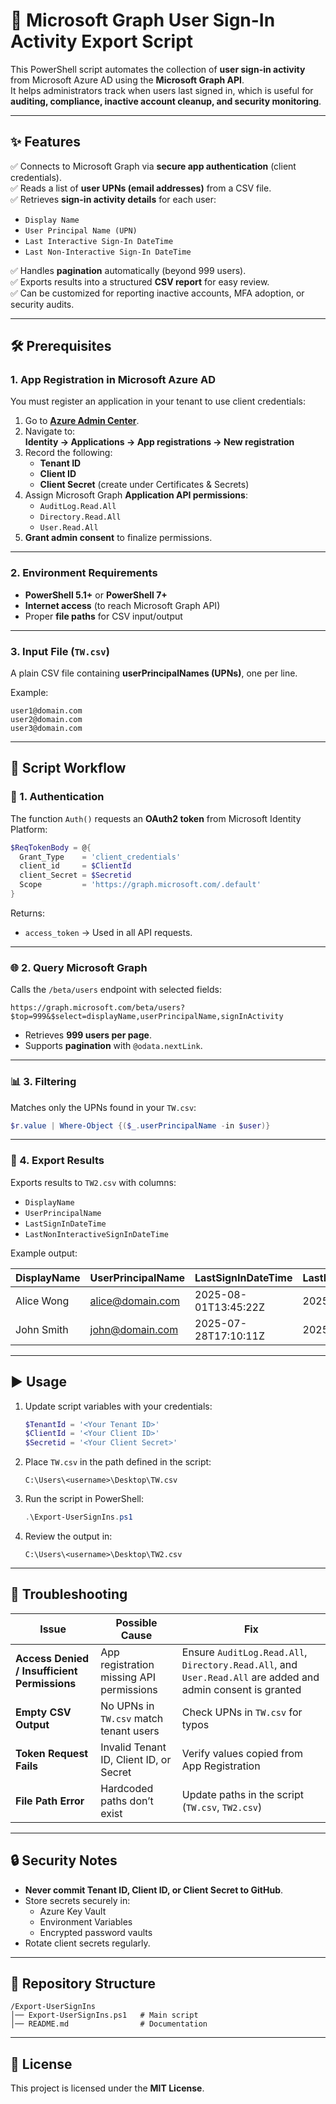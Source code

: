 # 🔐 Microsoft Graph User Sign-In Activity Export Script

This PowerShell script automates the collection of **user sign-in activity** from Microsoft Azure AD using the **Microsoft Graph API**.  
It helps administrators track when users last signed in, which is useful for **auditing, compliance, inactive account cleanup, and security monitoring**.  

---

## ✨ Features
✅ Connects to Microsoft Graph via **secure app authentication** (client credentials).  
✅ Reads a list of **user UPNs (email addresses)** from a CSV file.  
✅ Retrieves **sign-in activity details** for each user:
- `Display Name`
- `User Principal Name (UPN)`
- `Last Interactive Sign-In DateTime`
- `Last Non-Interactive Sign-In DateTime`

✅ Handles **pagination** automatically (beyond 999 users).  
✅ Exports results into a structured **CSV report** for easy review.  
✅ Can be customized for reporting inactive accounts, MFA adoption, or security audits.  

---

## 🛠️ Prerequisites

### 1. App Registration in Microsoft Azure AD
You must register an application in your tenant to use client credentials:

1. Go to **[Azure Admin Center](https://portal.azure.com/)**.  
2. Navigate to:  
   **Identity → Applications → App registrations → New registration**  
3. Record the following:
   - **Tenant ID**
   - **Client ID**
   - **Client Secret** (create under Certificates & Secrets)  
4. Assign Microsoft Graph **Application API permissions**:
   - `AuditLog.Read.All`
   - `Directory.Read.All`
   - `User.Read.All`
5. **Grant admin consent** to finalize permissions.

---

### 2. Environment Requirements
- **PowerShell 5.1+** or **PowerShell 7+**
- **Internet access** (to reach Microsoft Graph API)
- Proper **file paths** for CSV input/output

---

### 3. Input File (`TW.csv`)
A plain CSV file containing **userPrincipalNames (UPNs)**, one per line.

Example:
```csv
user1@domain.com
user2@domain.com
user3@domain.com
```

---

## 📜 Script Workflow

### 🔑 1. Authentication
The function `Auth()` requests an **OAuth2 token** from Microsoft Identity Platform:

```powershell
$ReqTokenBody = @{
  Grant_Type    = 'client_credentials'
  client_id     = $ClientId
  client_Secret = $Secretid
  Scope         = 'https://graph.microsoft.com/.default'
}
```

Returns:  
- `access_token` → Used in all API requests.

---

### 🌐 2. Query Microsoft Graph
Calls the `/beta/users` endpoint with selected fields:

```
https://graph.microsoft.com/beta/users?$top=999&$select=displayName,userPrincipalName,signInActivity
```

- Retrieves **999 users per page**.
- Supports **pagination** with `@odata.nextLink`.

---

### 📊 3. Filtering
Matches only the UPNs found in your `TW.csv`:

```powershell
$r.value | Where-Object {($_.userPrincipalName -in $user)}
```

---

### 📂 4. Export Results
Exports results to `TW2.csv` with columns:
- `DisplayName`
- `UserPrincipalName`
- `LastSignInDateTime`
- `LastNonInteractiveSignInDateTime`

Example output:

| DisplayName | UserPrincipalName    | LastSignInDateTime     | LastNonInteractiveSignInDateTime |
|-------------|----------------------|------------------------|----------------------------------|
| Alice Wong  | alice@domain.com     | 2025-08-01T13:45:22Z   | 2025-08-01T08:12:03Z             |
| John Smith  | john@domain.com      | 2025-07-28T17:10:11Z   | 2025-07-28T09:00:45Z             |

---

## ▶️ Usage

1. Update script variables with your credentials:
   ```powershell
   $TenantId = '<Your Tenant ID>'
   $ClientId = '<Your Client ID>'
   $Secretid = '<Your Client Secret>'
   ```

2. Place `TW.csv` in the path defined in the script:
   ```
   C:\Users\<username>\Desktop\TW.csv
   ```

3. Run the script in PowerShell:
   ```powershell
   .\Export-UserSignIns.ps1
   ```

4. Review the output in:
   ```
   C:\Users\<username>\Desktop\TW2.csv
   ```

---

## 🧰 Troubleshooting

| Issue | Possible Cause | Fix |
|-------|----------------|-----|
| **Access Denied / Insufficient Permissions** | App registration missing API permissions | Ensure `AuditLog.Read.All`, `Directory.Read.All`, and `User.Read.All` are added and admin consent is granted |
| **Empty CSV Output** | No UPNs in `TW.csv` match tenant users | Check UPNs in `TW.csv` for typos |
| **Token Request Fails** | Invalid Tenant ID, Client ID, or Secret | Verify values copied from App Registration |
| **File Path Error** | Hardcoded paths don’t exist | Update paths in the script (`TW.csv`, `TW2.csv`) |

---

## 🔒 Security Notes
- **Never commit Tenant ID, Client ID, or Client Secret to GitHub**.  
- Store secrets securely in:
  - Azure Key Vault
  - Environment Variables
  - Encrypted password vaults
- Rotate client secrets regularly.

---

## 📂 Repository Structure
```
/Export-UserSignIns
│── Export-UserSignIns.ps1   # Main script
│── README.md                # Documentation
```


---

## 📜 License
This project is licensed under the **MIT License**.
